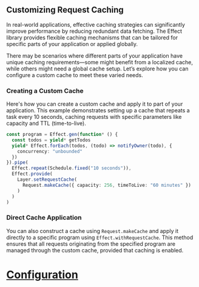## Customizing Request Caching

In real-world applications, effective caching strategies can significantly improve performance by reducing redundant data fetching. The Effect library provides flexible caching mechanisms that can be tailored for specific parts of your application or applied globally.

There may be scenarios where different parts of your application have unique caching requirements—some might benefit from a localized cache, while others might need a global cache setup. Let’s explore how you can configure a custom cache to meet these varied needs.

### Creating a Custom Cache

Here's how you can create a custom cache and apply it to part of your application. This example demonstrates setting up a cache that repeats a task every 10 seconds, caching requests with specific parameters like capacity and TTL (time-to-live).

```ts showLineNumbers=false
const program = Effect.gen(function* () {
  const todos = yield* getTodos
  yield* Effect.forEach(todos, (todo) => notifyOwner(todo), {
    concurrency: "unbounded"
  })
}).pipe(
  Effect.repeat(Schedule.fixed("10 seconds")),
  Effect.provide(
    Layer.setRequestCache(
      Request.makeCache({ capacity: 256, timeToLive: "60 minutes" })
    )
  )
)
```

### Direct Cache Application

You can also construct a cache using `Request.makeCache` and apply it directly to a specific program using `Effect.withRequestCache`. This method ensures that all requests originating from the specified program are managed through the custom cache, provided that caching is enabled.

# [Configuration](https://effect.website/docs/configuration/)
